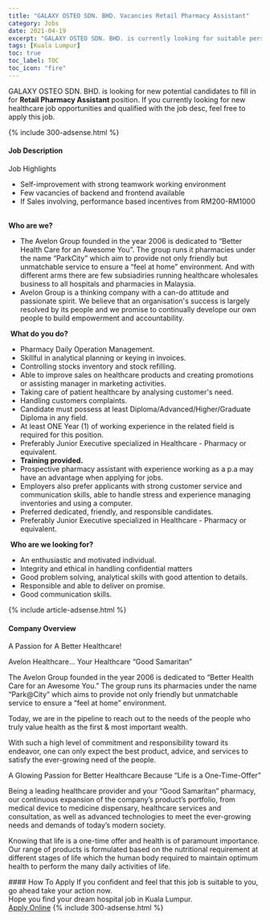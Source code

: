 ```yaml
---
title: "GALAXY OSTEO SDN. BHD. Vacancies Retail Pharmacy Assistant" 
category: Jobs 
date: 2021-04-19 
excerpt: "GALAXY OSTEO SDN. BHD. is currently looking for suitable person to fill in the Retail Pharmacy Assistant which positioned at Kuala Lumpur" 
tags: [Kuala Lumpur] 
toc: true 
toc_label: TOC 
toc_icon: "fire" 
--- 
```


<p>GALAXY OSTEO SDN. BHD. is looking for new potential candidates to fill in for <b>Retail Pharmacy Assistant</b> position. If you currently looking for new healthcare job opportunities and qualified with the job desc, feel free to apply this job.
</p>{% include 300-adsense.html %} 
<div><div><h4>Job Description</h4></div><div><div><span><div><div>Job Highlights<ul><li>Self-improvement with strong teamwork working environment</li><li>Few vacancies of backend and frontend available</li><li>If Sales involving, performance based incentives from RM200-RM1000</li></ul><br><strong>Who are we?</strong><ul><li>The Avelon Group founded in the year 2006 is dedicated to &#8220;Better Health Care for an Awesome You&#8221;. The group runs it pharmacies under the name &#8220;ParkCity&#8221; which aim to provide not only friendly but unmatchable service to ensure a &#8220;feel at home&#8221; environment. And with different arms there are few subsiadiries running healthcare wholesales business to all hospitals and pharmacies in Malaysia.</li><li>Avelon Group is a thinking company with a can-do attitude and passionate spirit. We believe that an organisation's success is largely resolved by its people and we promise to continually develope our own people to build empowerment and accountability.</li></ul>&#160;<strong>What do you do?</strong><ul><li>Pharmacy Daily Operation Management.</li><li>Skillful in analytical planning or keying in invoices.</li><li>Controlling stocks inventory and stock refilling.</li><li>Able to improve sales on healthcare products and creating promotions or assisting manager in marketing activities.</li><li>Taking care of patient healthcare by analysing customer's need.</li><li>Handling customers complaints.</li><li>Candidate must possess at least Diploma/Advanced/Higher/Graduate Diploma in any field.</li><li>At least ONE Year (1) of working experience in the related field is required for this position.</li><li>Preferably Junior Executive specialized in Healthcare - Pharmacy or equivalent.</li><li><strong>Training provided.</strong></li><li>Prospective pharmacy assistant with experience working as a p.a may have an advantage when applying for jobs.</li><li>Employers also prefer applicants with strong customer service and communication skills, able to handle stress and experience managing inventories and using a computer.</li><li>Preferred dedicated, friendly, and responsible candidates.</li><li>Preferably Junior Executive specialized in Healthcare - Pharmacy or equivalent.</li></ul>&#160;<strong>Who are we looking for?</strong><ul><li>An enthusiastic and motivated individual.</li><li>Integrity and ethical in handling confidential matters</li><li>Good problem solving, analytical skills with good attention to details.</li><li>Responsible and able to deliver on promise.</li><li>Good communication skills.</li></ul></div></div></span></div></div></div> 
{% include article-adsense.html %} 
<div><div><h4>Company Overview</h4></div><div><div><span><div><p>A Passion for A Better Healthcare!</p><p>Avelon Healthcare&#8230; Your Healthcare &#8220;Good Samaritan&#8221;</p><p>The Avelon Group founded in the year 2006 is dedicated to &#8220;Better Health Care for an Awesome You.&#8221; The group runs its pharmacies under the name &#8220;Park@City&#8221; which aims to provide not only friendly but unmatchable service to ensure a &#8220;feel at home&#8221; environment.</p><p>Today, we are in the pipeline to reach out to the needs of the people who truly value health as the first &amp; most important wealth.</p><p>With such a high level of commitment and responsibility toward its endeavor, one can only expect the best product, advice, and services to satisfy the ever-growing need of the people.</p><p>A Glowing Passion for Better Healthcare Because &#8220;Life is a One-Time-Offer&#8221;</p><p>Being a leading healthcare provider and your &#8220;Good Samaritan&#8221; pharmacy, our continuous expansion of the company&#8217;s product&#8217;s portfolio, from medical device to medicine dispensary, healthcare services and consultation, as well as advanced technologies to meet the ever-growing needs and demands of today&#8217;s modern society.</p><p>Knowing that life is a one-time offer and health is of paramount importance. Our range of products is formulated based on the nutritional requirement at different stages of life which the human body required to maintain optimum health to perform the many daily activities of life.</p></div></span></div></div></div> 
#### How To Apply 
If you confident and feel that this job is suitable to you, go ahead take your action now. <br/> 
Hope you find your dream hospital job in Kuala Lumpur. <br/> 
<a href="https://www.jobstreet.com.my/en/job/retail-pharmacy-assistant-4524973?jobId=jobstreet-my-job-4524973" class="btn btn--warning" target="_blank" rel="nofollow noopenner">Apply Online</a> 
{% include 300-adsense.html %} 